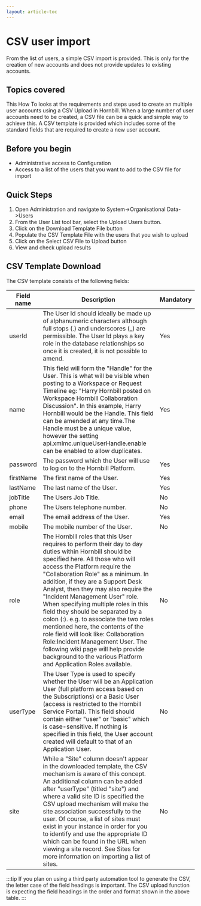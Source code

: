 ```yaml
---
layout: article-toc
---
```

# CSV user import
From the list of users, a simple CSV import is provided. This is only for the creation of new accounts and does not provide updates to existing accounts.

## Topics covered
This How To looks at the requirements and steps used to create an multiple user accounts using a CSV Upload in Hornbill. When a large number of user accounts need to be created, a CSV file can be a quick and simple way to achieve this. A CSV template is provided which includes some of the standard fields that are required to create a new user account.

## Before you begin
* Administrative access to Configuration
* Access to a list of the users that you want to add to the CSV file for import

## Quick Steps
1. Open Administration and navigate to System->Organisational Data->Users
1. From the User List tool bar, select the Upload Users button.
1. Click on the Download Template File button
1. Populate the CSV Template File with the users that you wish to upload
1. Click on the Select CSV File to Upload button
1. View and check upload results

## CSV Template Download
The CSV template consists of the following fields:

|Field name|Description|Mandatory|
|-|-|-|
|userId|The User Id should ideally be made up of alphanumeric characters although full stops (.) and underscores (_) are permissible. The User Id plays a key role in the database relationships so once it is created, it is not possible to amend.|Yes|
|name|This field will form the "Handle" for the User. This is what will be visible when posting to a Workspace or Request Timeline eg: "Harry Hornbill posted on Workspace Hornbill Collaboration Discussion". In this example, Harry Hornbill would be the Handle. This field can be amended at any time.The Handle must be a unique value, however the setting api.xmlmc.uniqueUserHandle.enable can be enabled to allow duplicates.|Yes|
|password|The password which the User will use to log on to the Hornbill Platform.|Yes|
|firstName|The first name of the User.|Yes|
|lastName|The last name of the User. |Yes|
|jobTitle|The Users Job Title. |No|
|phone|The Users telephone number. |No|
|email|The email address of the User.|Yes|
|mobile|The mobile number of the User. |No|
|role|The Hornbill roles that this User requires to perform their day to day duties within Hornbill should be specified here. All those who will access the Platform require the "Collaboration Role" as a minimum. In addition, if they are a Support Desk Analyst, then they may also require the "Incident Management User" role. When specifying multiple roles in this field they should be separated by a colon (:). e.g. to associate the two roles mentioned here, the contents of the role field will look like: Collaboration Role:Incident Management User. The following wiki page will help provide background to the various Platform and Application Roles available.|No|
|userType|The User Type is used to specify whether the User will be an Application User (full platform access based on the Subscriptions) or a Basic User (access is restricted to the Hornbill Service Portal). This field should contain either "user" or "basic" which is case-sensitive. If nothing is specified in this field, the User account created will default to that of an Application User.|No|
|site|While a "Site" column doesn't appear in the downloaded template, the CSV mechanism is aware of this concept. An additional column can be added after "userType" (titled "site") and where a valid site ID is specified the CSV upload mechanism will make the site association successfully to the user. Of course, a list of sites must exist in your instance in order for you to identify and use the appropriate ID which can be found in the URL when viewing a site record. See Sites for more information on importing a list of sites.|No|


:::tip
If you plan on using a third party automation tool to generate the CSV, the letter case of the field headings is important. The CSV upload function is expecting the field headings in the order and format shown in the above table.
:::
